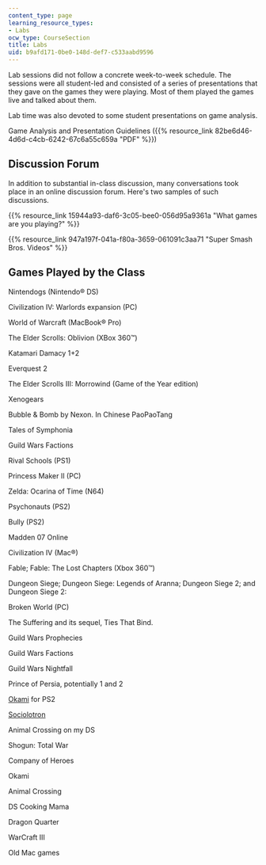 ```yaml
---
content_type: page
learning_resource_types:
- Labs
ocw_type: CourseSection
title: Labs
uid: b9afd171-0be0-148d-def7-c533aabd9596
---
```


Lab sessions did not follow a concrete week-to-week schedule. The sessions were all student-led and consisted of a series of presentations that they gave on the games they were playing. Most of them played the games live and talked about them.

Lab time was also devoted to some student presentations on game analysis.

Game Analysis and Presentation Guidelines ({{% resource_link 82be6d46-4d6d-c4cb-6242-67c6a55c659a "PDF" %}})

Discussion Forum
----------------

In addition to substantial in-class discussion, many conversations took place in an online discussion forum. Here's two samples of such discussions.

{{% resource_link 15944a93-daf6-3c05-bee0-056d95a9361a "What games are you playing?" %}}

{{% resource_link 947a197f-041a-f80a-3659-061091c3aa71 "Super Smash Bros. Videos" %}}

Games Played by the Class
-------------------------

Nintendogs (Nintendo® DS)

Civilization IV: Warlords expansion (PC)

World of Warcraft (MacBook® Pro)

The Elder Scrolls: Oblivion (XBox 360™)

Katamari Damacy 1+2

Everquest 2

The Elder Scrolls III: Morrowind (Game of the Year edition)

Xenogears

Bubble & Bomb by Nexon. In Chinese PaoPaoTang

Tales of Symphonia

Guild Wars Factions

Rival Schools (PS1)

Princess Maker II (PC)

Zelda: Ocarina of Time (N64)

Psychonauts (PS2)

Bully (PS2)

Madden 07 Online

Civilization IV (Mac®)

Fable; Fable: The Lost Chapters (Xbox 360™)

Dungeon Siege; Dungeon Siege: Legends of Aranna; Dungeon Siege 2; and Dungeon Siege 2:

Broken World (PC)

The Suffering and its sequel, Ties That Bind.

Guild Wars Prophecies

Guild Wars Factions

Guild Wars Nightfall

Prince of Persia, potentially 1 and 2

[Okami](http://ps2.ign.com/objects/678/678618.html) for PS2

[Sociolotron](http://www.sociolotron.com/)

Animal Crossing on my DS

Shogun: Total War

Company of Heroes

Okami

Animal Crossing

DS Cooking Mama

Dragon Quarter

WarCraft III

Old Mac games